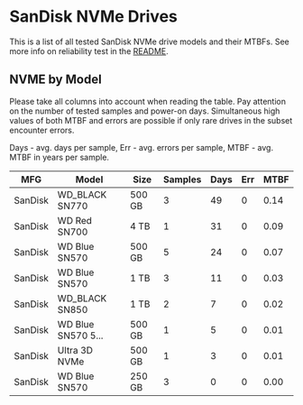 SanDisk NVMe Drives
===================

This is a list of all tested SanDisk NVMe drive models and their MTBFs. See more
info on reliability test in the [README](https://github.com/bsdhw/SMART).

NVME by Model
------------

Please take all columns into account when reading the table. Pay attention on the
number of tested samples and power-on days. Simultaneous high values of both MTBF
and errors are possible if only rare drives in the subset encounter errors.

Days - avg. days per sample,
Err  - avg. errors per sample,
MTBF - avg. MTBF in years per sample.

| MFG       | Model              | Size   | Samples | Days  | Err   | MTBF |
|-----------|--------------------|--------|---------|-------|-------|------|
| SanDisk   | WD_BLACK SN770     | 500 GB | 3       | 49    | 0     | 0.14   |
| SanDisk   | WD Red SN700       | 4 TB   | 1       | 31    | 0     | 0.09   |
| SanDisk   | WD Blue SN570      | 500 GB | 5       | 24    | 0     | 0.07   |
| SanDisk   | WD Blue SN570      | 1 TB   | 3       | 11    | 0     | 0.03   |
| SanDisk   | WD_BLACK SN850     | 1 TB   | 2       | 7     | 0     | 0.02   |
| SanDisk   | WD Blue SN570 5... | 500 GB | 1       | 5     | 0     | 0.01   |
| SanDisk   | Ultra 3D NVMe      | 500 GB | 1       | 3     | 0     | 0.01   |
| SanDisk   | WD Blue SN570      | 250 GB | 3       | 0     | 0     | 0.00   |

